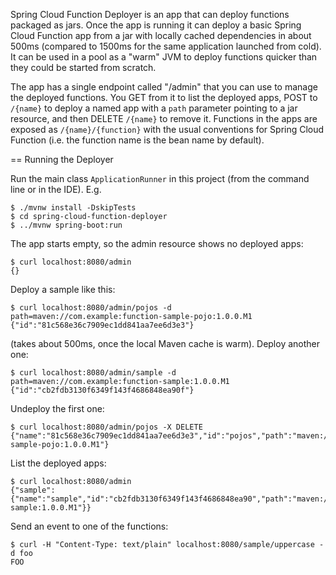 Spring Cloud Function Deployer is an app that can deploy functions packaged as jars. Once the app is running it can deploy a basic Spring Cloud Function app from a jar with locally cached dependencies in about 500ms (compared to 1500ms for the same application launched from cold). It can be used in a pool as a "warm" JVM to deploy functions quicker than they could be started from scratch.

The app has a single endpoint called "/admin" that you can use to manage the deployed functions. You GET from it to list the deployed apps, POST to `/{name}` to deploy a named app with a `path` parameter pointing to a jar resource, and then DELETE `/{name}` to remove it. Functions in the apps are exposed as `/{name}/{function}` with the usual conventions for Spring Cloud Function (i.e. the function name is the bean name by default).

== Running the Deployer

Run the main class `ApplicationRunner` in this project (from the command line or in the IDE). E.g.

```
$ ./mvnw install -DskipTests
$ cd spring-cloud-function-deployer
$ ../mvnw spring-boot:run
```

The app starts empty, so the admin resource shows no deployed apps:

```
$ curl localhost:8080/admin
{}
```

Deploy a sample like this:

```
$ curl localhost:8080/admin/pojos -d path=maven://com.example:function-sample-pojo:1.0.0.M1
{"id":"81c568e36c7909ec1dd841aa7ee6d3e3"}
```

(takes about 500ms, once the local Maven cache is warm). Deploy another one:

```
$ curl localhost:8080/admin/sample -d path=maven://com.example:function-sample:1.0.0.M1
{"id":"cb2fdb3130f6349f143f4686848ea90f"}
```

Undeploy the first one:

```
$ curl localhost:8080/admin/pojos -X DELETE
{"name":"81c568e36c7909ec1dd841aa7ee6d3e3","id":"pojos","path":"maven://com.example:function-sample-pojo:1.0.0.M1"}
```

List the deployed apps:

```
$ curl localhost:8080/admin
{"sample":{"name":"sample","id":"cb2fdb3130f6349f143f4686848ea90","path":"maven://com.example:function-sample:1.0.0.M1"}}
```

Send an event to one of the functions:

```
$ curl -H "Content-Type: text/plain" localhost:8080/sample/uppercase -d foo
FOO
```

